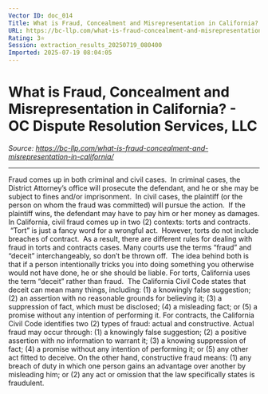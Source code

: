 ```yaml
---
Vector ID: doc_014
Title: What is Fraud, Concealment and Misrepresentation in California? - OC Dispute Resolution Services, LLC
URL: https://bc-llp.com/what-is-fraud-concealment-and-misrepresentation-in-california/
Rating: 3⭐
Session: extraction_results_20250719_080400
Imported: 2025-07-19 08:04:05
---
```


# What is Fraud, Concealment and Misrepresentation in California? - OC Dispute Resolution Services, LLC

_Source: https://bc-llp.com/what-is-fraud-concealment-and-misrepresentation-in-california/_

---

Fraud comes up in both criminal and civil cases.  In criminal cases, the District Attorney’s office will prosecute the defendant, and he or she may be subject to fines and/or imprisonment.  In civil cases, the plaintiff (or the person on whom the fraud was committed) will pursue the action.  If the plaintiff wins, the defendant may have to pay him or her money as damages.
In California, civil fraud comes up in two (2) contexts: torts and contracts.  “Tort” is just a fancy word for a wrongful act.  However, torts do not include breaches of contract.  As a result, there are different rules for dealing with fraud in torts and contracts cases.
Many courts use the terms “fraud” and “deceit” interchangeably, so don’t be thrown off.  The idea behind both is that if a person intentionally tricks you into doing something you otherwise would not have done, he or she should be liable.
For torts, California uses the term “deceit” rather than fraud.  The California Civil Code states that deceit can mean many things, including: (1) a knowingly false suggestion; (2) an assertion with no reasonable grounds for believing it; (3) a suppression of fact, which must be disclosed; (4) a misleading fact; or (5) a promise without any intention of performing it.
For contracts, the California Civil Code identifies two (2) types of fraud: actual and constructive.
Actual fraud may occur through: (1) a knowingly false suggestion; (2) a positive assertion with no information to warrant it; (3) a knowing suppression of fact; (4) a promise without any intention of performing it; or (5) any other act fitted to deceive.
On the other hand, constructive fraud means: (1) any breach of duty in which one person gains an advantage over another by misleading him; or (2) any act or omission that the law specifically states is fraudulent.